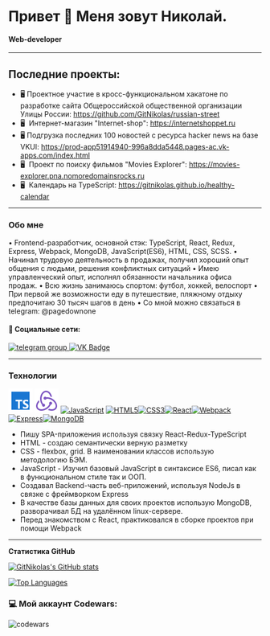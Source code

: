 # Привет 👋 Меня зовут Николай.

#### Web-developer

___

## Последние проекты:

* 🖥️ Проектное участие в кросс-функциональном хакатоне по разработке сайта Общероссийской общественной организации Улицы России: https://github.com/GitNikolas/russian-street
* 🖥️  Интернет-магазин "Internet-shop": https://internetshoppet.ru
* 🖥️  Подгрузка последних 100 новостей с ресурса hacker news на базе VKUI: https://prod-app51914940-996a8dda5448.pages-ac.vk-apps.com/index.html
* 🖥️  Проект по поиску фильмов "Movies Explorer": https://movies-explorer.pna.nomoredomainsrocks.ru
* 🖥️  Календарь на TypeScript: https://gitnikolas.github.io/healthy-calendar

___

### Обо мне

• Frontend-разработчик, основной стэк:
 TypeScript, React, Redux, Express, Webpack, MongoDB, JavaScript(ES6), HTML, CSS, SCSS.
• Начинал трудовую деятельность в продажах, получил хороший опыт общения с людьми,
решения конфликтных ситуаций
• Имею управленческий опыт, исполнял обязанности начальника офиса продаж.
• Всю жизнь занимаюсь спортом: футбол, хоккей, велоспорт
• При первой же возможности еду в путешествие, пляжному отдыху предпочитаю 30 тысяч
шагов в день
• Со мной можно связаться в telegram: @pagedownone



#### 🤝 Социальные сети:

  <div id="badges">
    <a href="https://t.me/pagedownone" target="_blank">
      <img src="https://cdn-icons-png.flaticon.com/512/2111/2111646.png" width="40" height="40" alt="telegram group" />
    </a>
    <a href="https://vk.com/nikolay_97" target="_blank">
      <img src="https://cdn-icons-png.flaticon.com/512/145/145813.png" width="40" height="40" alt="VK Badge"/>
    </a>

  </div>

___

### Технологии
<p align="left">
<img src='./src/typeScript.png'>
<img src='./src/redux.png'>
<a href="https://developer.mozilla.org/en-US/docs/Web/JavaScript" target="_blank" rel="noreferrer"><img src="https://raw.githubusercontent.com/danielcranney/readme-generator/main/public/icons/skills/javascript-colored.svg" width="36" height="36" alt="JavaScript" /></a>
<a href="https://developer.mozilla.org/en-US/docs/Glossary/HTML5" target="_blank" rel="noreferrer"><img src="https://raw.githubusercontent.com/danielcranney/readme-generator/main/public/icons/skills/html5-colored.svg" width="36" height="36" alt="HTML5" /></a><a href="https://www.w3.org/TR/CSS/#css" target="_blank" rel="noreferrer"><img src="https://raw.githubusercontent.com/danielcranney/readme-generator/main/public/icons/skills/css3-colored.svg" width="36" height="36" alt="CSS3" /></a><a href="https://reactjs.org/" target="_blank" rel="noreferrer"><img src="https://raw.githubusercontent.com/danielcranney/readme-generator/main/public/icons/skills/react-colored.svg" width="36" height="36" alt="React" /></a><a href="https://webpack.js.org/" target="_blank" rel="noreferrer"><img src="https://raw.githubusercontent.com/danielcranney/readme-generator/main/public/icons/skills/webpack-colored.svg" width="36" height="36" alt="Webpack" /></a><a href="https://expressjs.com/" target="_blank" rel="noreferrer"><img src="https://raw.githubusercontent.com/danielcranney/readme-generator/main/public/icons/skills/express-colored.svg" width="36" height="36" alt="Express" /></a><a href="https://www.mongodb.com/" target="_blank" rel="noreferrer"><img src="https://raw.githubusercontent.com/danielcranney/readme-generator/main/public/icons/skills/mongodb-colored.svg" width="36" height="36" alt="MongoDB" /></a>
</p>

- Пишу SPA-приложения используя связку React-Redux-TypeScript
- HTML - создаю семантически верную разметку
- СSS - flexbox, grid. В наименовании классов использую методологию БЭМ.
- JavaScript - Изучил базовый JavaScript в синтаксисе ES6, писал как в функциональном стиле так и ООП.
- Создавал Backend-часть веб-приложений, используя NodeJs в связке с фреймворком Express
- В качестве базы данных для своих проектов использую MongoDB, разворачивал БД на удалённом linux-сервере.
- Перед знакомством с React, практиковался в сборке проектов при помощи Webpack

___

<b> Статистика GitHub</b>

<a href="http://www.github.com/GitNikolas"><img src="https://github-readme-stats.vercel.app/api?username=GitNikolas&show_icons=true&hide=&count_private=true&title_color=3382ed&text_color=ffffff&icon_color=22c55e&bg_color=1c1917&hide_border=true&show_icons=true" alt="GitNikolas's GitHub stats" /></a>

<a href="https://github.com/GitNikolas" align="left"><img src="https://github-readme-stats.vercel.app/api/top-langs/?username=GitNikolas&langs_count=10&title_color=3382ed&text_color=ffffff&icon_color=22c55e&bg_color=1c1917&hide_border=true&locale=en&custom_title=Top%20%Languages" alt="Top Languages" /></a>

### 💻 Мой аккаунт Codewars:

![codewars](https://www.codewars.com/users/NikolasCodeWarrior/badges/large)
